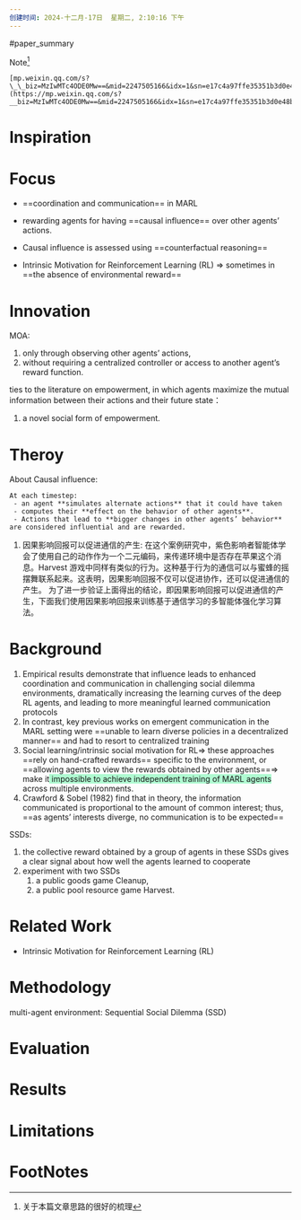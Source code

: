 ```yaml
---
创建时间: 2024-十二月-17日  星期二, 2:10:16 下午
---
```

#paper_summary 

Note[^2]
```ad-note
[mp.weixin.qq.com/s?\_\_biz=MzIwMTc4ODE0Mw==&mid=2247505166&idx=1&sn=e17c4a97ffe35351b3d0e48bc020d880&chksm=96ea0a8ea19d8398e377955f5ae4a263ab14771d0d9055f5061b3a475499bc26bd036e275ad2&scene=4](https://mp.weixin.qq.com/s?__biz=MzIwMTc4ODE0Mw==&mid=2247505166&idx=1&sn=e17c4a97ffe35351b3d0e48bc020d880&chksm=96ea0a8ea19d8398e377955f5ae4a263ab14771d0d9055f5061b3a475499bc26bd036e275ad2&scene=4)
```


# Inspiration



# Focus
 - ==coordination and communication== in MARL
 - rewarding agents for having ==causal influence== over other agents’ actions.
 - Causal influence is assessed using ==counterfactual reasoning==

 - Intrinsic Motivation for Reinforcement Learning (RL) $\Longrightarrow$ sometimes in ==the absence of environmental reward==


# Innovation
MOA:
1. only through observing other agents’ actions, 
2. without requiring a centralized controller or access to another agent’s reward function.

ties to the literature on empowerment, in which agents maximize the mutual information between their actions and their future state：
1. a novel social form of empowerment.



# Theroy
About Causal influence:
```ad-note
At each timestep:
 - an agent **simulates alternate actions** that it could have taken
 - computes their **effect on the behavior of other agents**. 
 - Actions that lead to **bigger changes in other agents’ behavior** are considered influential and are rewarded.
```

1. 因果影响回报可以促进通信的产生:
   在这个案例研究中，紫色影响者智能体学会了使用自己的动作作为一个二元编码，来传递环境中是否存在苹果这个消息。Harvest 游戏中同样有类似的行为。这种基于行为的通信可以与蜜蜂的摇摆舞联系起来。这表明，因果影响回报不仅可以促进协作，还可以促进通信的产生。
   为了进一步验证上面得出的结论，即因果影响回报可以促进通信的产生，下面我们使用因果影响回报来训练基于通信学习的多智能体强化学习算法。

# Background
1. Empirical results demonstrate that influence leads to enhanced coordination and communication in challenging social dilemma environments, dramatically increasing the learning curves of the deep RL agents, and leading to more meaningful learned communication protocols
2. In contrast, key previous works on emergent communication in the MARL setting were ==unable to learn diverse policies in a decentralized manner== and had to resort to centralized training
3. Social learning/intrinsic social motivation for RL$\Longrightarrow$ these approaches ==rely on hand-crafted rewards== specific to the environment, or ==allowing agents to view the rewards obtained by other agents==$\Longrightarrow$ make it<span style="background:#affad1"> impossible to achieve independent training of MARL agents </span>across multiple environments.
4. Crawford & Sobel (1982) find that in theory, the information communicated is proportional to the amount of common interest; thus, ==as agents’ interests diverge, no communication is to be expected==

SSDs:
1. the collective reward obtained by a group of agents in these SSDs gives a clear signal about how well the agents learned to cooperate
2. experiment with two SSDs
	1. a public goods game Cleanup, 
	2. a public pool resource game Harvest.



# Related Work

 - Intrinsic Motivation for Reinforcement Learning (RL) 




# Methodology
multi-agent environment: Sequential Social Dilemma (SSD) 



# Evaluation



# Results



# Limitations


# FootNotes

[^2]: 关于本篇文章思路的很好的梳理